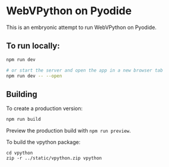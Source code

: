 # WebVPython on Pyodide

This is an embryonic attempt to run WebVPython on Pyodide. 

## To run locally:

```bash
npm run dev

# or start the server and open the app in a new browser tab
npm run dev -- --open
```

## Building

To create a production version:

```bash
npm run build
```

Preview the production build with `npm run preview`.

To build the vpython package:

```
cd vpython
zip -r ../static/vpython.zip vpython
```
